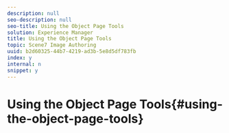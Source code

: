 ```yaml
---
description: null
seo-description: null
seo-title: Using the Object Page Tools
solution: Experience Manager
title: Using the Object Page Tools
topic: Scene7 Image Authoring
uuid: b2d60325-44b7-4219-ad3b-5e8d5df783fb
index: y
internal: n
snippet: y
---
```


# Using the Object Page Tools{#using-the-object-page-tools}


